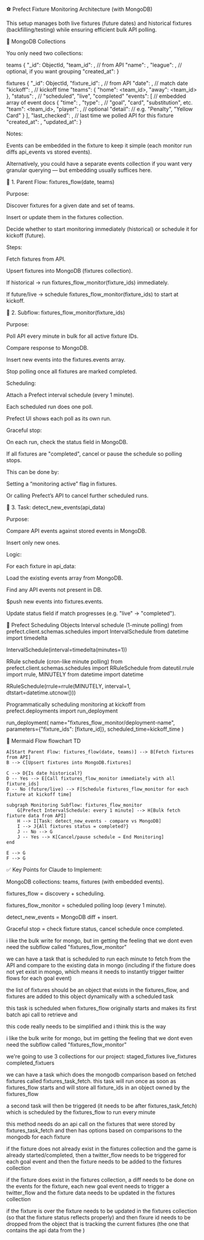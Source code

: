 ⚽ Prefect Fixture Monitoring Architecture (with MongoDB)

This setup manages both live fixtures (future dates) and historical fixtures (backfilling/testing) while ensuring efficient bulk API polling.

🔹 MongoDB Collections

You only need two collections:

teams
{
  "_id": ObjectId,
  "team_id": <int>,          // from API
  "name": <string>,
  "league": <string>,        // optional, if you want grouping
  "created_at": <datetime>
}

fixtures
{
  "_id": ObjectId,
  "fixture_id": <int>,       // from API
  "date": <date>,            // match date
  "kickoff": <datetime>,     // kickoff time
  "teams": {
    "home": <team_id>,
    "away": <team_id>
  },
  "status": <string>,        // "scheduled", "live", "completed"
  "events": [                // embedded array of event docs
    {
      "time": <datetime>,
      "type": <string>,      // "goal", "card", "substitution", etc.
      "team": <team_id>,
      "player": <string>,    // optional
      "detail": <string>     // e.g. "Penalty", "Yellow Card"
    }
  ],
  "last_checked": <datetime>, // last time we polled API for this fixture
  "created_at": <datetime>,
  "updated_at": <datetime>
}


Notes:

Events can be embedded in the fixture to keep it simple (each monitor run diffs api_events vs stored events).

Alternatively, you could have a separate events collection if you want very granular querying — but embedding usually suffices here.

🔹 1. Parent Flow: fixtures_flow(date, teams)

Purpose:

Discover fixtures for a given date and set of teams.

Insert or update them in the fixtures collection.

Decide whether to start monitoring immediately (historical) or schedule it for kickoff (future).

Steps:

Fetch fixtures from API.

Upsert fixtures into MongoDB (fixtures collection).

If historical → run fixtures_flow_monitor(fixture_ids) immediately.

If future/live → schedule fixtures_flow_monitor(fixture_ids) to start at kickoff.

🔹 2. Subflow: fixtures_flow_monitor(fixture_ids)

Purpose:

Poll API every minute in bulk for all active fixture IDs.

Compare response to MongoDB.

Insert new events into the fixtures.events array.

Stop polling once all fixtures are marked completed.

Scheduling:

Attach a Prefect interval schedule (every 1 minute).

Each scheduled run does one poll.

Prefect UI shows each poll as its own run.

Graceful stop:

On each run, check the status field in MongoDB.

If all fixtures are "completed", cancel or pause the schedule so polling stops.

This can be done by:

Setting a “monitoring active” flag in fixtures.

Or calling Prefect’s API to cancel further scheduled runs.

🔹 3. Task: detect_new_events(api_data)

Purpose:

Compare API events against stored events in MongoDB.

Insert only new ones.

Logic:

For each fixture in api_data:

Load the existing events array from MongoDB.

Find any API events not present in DB.

$push new events into fixtures.events.

Update status field if match progresses (e.g. "live" → "completed").

🔹 Prefect Scheduling Objects
Interval schedule (1-minute polling)
from prefect.client.schemas.schedules import IntervalSchedule
from datetime import timedelta

IntervalSchedule(interval=timedelta(minutes=1))

RRule schedule (cron-like minute polling)
from prefect.client.schemas.schedules import RRuleSchedule
from dateutil.rrule import rrule, MINUTELY
from datetime import datetime

RRuleSchedule(rrule=rrule(MINUTELY, interval=1, dtstart=datetime.utcnow()))

Programmatically scheduling monitoring at kickoff
from prefect.deployments import run_deployment

run_deployment(
    name="fixtures_flow_monitor/deployment-name",
    parameters={"fixture_ids": [fixture_id]},
    scheduled_time=kickoff_time
)

🔹 Mermaid Flow
flowchart TD

    A[Start Parent Flow: fixtures_flow(date, teams)] --> B[Fetch fixtures from API]
    B --> C[Upsert fixtures into MongoDB.fixtures]

    C --> D{Is date historical?}
    D -- Yes --> E[Call fixtures_flow_monitor immediately with all fixture_ids]
    D -- No (future/live) --> F[Schedule fixtures_flow_monitor for each fixture at kickoff time]

    subgraph Monitoring Subflow: fixtures_flow_monitor
        G[Prefect IntervalSchedule: every 1 minute] --> H[Bulk fetch fixture data from API]
        H --> I[Task: detect_new_events - compare vs MongoDB]
        I --> J{All fixtures status = completed?}
        J -- No --> G
        J -- Yes --> K[Cancel/pause schedule → End Monitoring]
    end

    E --> G
    F --> G


✅ Key Points for Claude to Implement:

MongoDB collections: teams, fixtures (with embedded events).

fixtures_flow = discovery + scheduling.

fixtures_flow_monitor = scheduled polling loop (every 1 minute).

detect_new_events = MongoDB diff + insert.

Graceful stop = check fixture status, cancel schedule once completed.




i like the bulk write for mongo, but im getting the feeling that we dont even need the subflow called "fixtures_flow_monitor"

we can have a task that is scheduled to run each minute to fetch from the API and compare to the existing data in mongo (including if the fixture does not yet exist in mongo, which means it needs to instantly trigger twitter flows for each goal event)

the list of fixtures should be an object that exists in the fixtures_flow, and fixtures are added to this object dynamically with a scheduled task

this task is scheduled when fixtures_flow originally starts and makes its first batch api call to retrieve and 

this code really needs to be simplified and i think this is the way





i like the bulk write for mongo, but im getting the feeling that we dont even need the subflow called "fixtures_flow_monitor"

we're going to use 3 collections for our project:
staged_fixtures
live_fixtures
completed_fixtuers

we can have a task which does the mongodb comparison based on fetched fixtures called fixtures_task_fetch. this task will run once as soon as fixtures_flow starts and will store all fixture_ids in an object owned by the fixtures_flow

a second task will then be triggered (it needs to be after fixtures_task_fetch) which is scheduled by the fixtures_flow to run every minute

this method needs do an api call on the fixtures that were stored by fixtures_task_fetch and then has options based on comparisons to the mongodb for each fixture

if the fixture does not already exist in the fixtures collection and the game is already started/completed, then a twitter_flow needs to be triggered for each goal event and then the fixture needs to be added to the fixtures collection

if the fixture does exist in the fixtures collection, a diff needs to be done on the events for the fixture, each new goal event needs to trigger a twitter_flow and the fixture data needs to be updated in the fixtures collection

if the fixture is over the fixture needs to be updated in the fixtures collection (so that the fixture status reflects properly) and then fixure id needs to be dropped from the object that is tracking the current fixtures (the one that contains the api data from the )